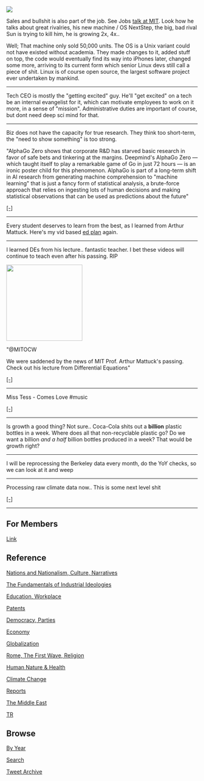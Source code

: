 <img src="https://drive.google.com/uc?export=view&id=1B2wf9R7AMH1d7Vw6e2mucLbIQ5NSjir7"/>

Sales and bullshit is also part of the job. See Jobs [talk at MIT](https://youtu.be/YXUhLbV8Nrg?t=738).
Look how he talks about great rivalries, his new machine / OS NextStep,
the big, bad rival Sun is trying to kill him, he is growing 2x, 4x..

Well; That machine only sold 50,000 units. The OS is a Unix variant
could not have existed without academia. They made changes to it,
added stuff on top, the code would eventually find its way into
iPhones later, changed some more, arriving to its current form which
senior Linux devs still call a piece of shit. Linux is of course open
source, the largest software project ever undertaken by mankind.

---

Tech CEO is mostly the "getting excited" guy. He'll "get excited" on a
tech be an internal evangelist for it, which can motivate employees to
work on it more, in a sense of "mission". Administrative duties are
important of course, but dont need deep sci mind for that.

---

Biz does not have the capacity for true research. They think too
short-term, the "need to show something" is too strong. 

"AlphaGo Zero shows that corporate R&D has starved basic research in
favor of safe bets and tinkering at the margins. Deepmind's AlphaGo
Zero — which taught itself to play a remarkable game of Go in just 72
hours — is an ironic poster child for this phenomenon. AlphaGo is part
of a long-term shift in AI research from generating machine
comprehension to "machine learning" that is just a fancy form of
statistical analysis, a brute-force approach that relies on ingesting
lots of human decisions and making statistical observations that can
be used as predictions about the future"

[[-]](https://boingboing.net/2017/11/24/brute-force-vs-comprehension.html)

---

Every student deserves to learn from the best, as I learned from Arthur
Mattuck. Here's my vid based [ed plan]((2018/09/public-education.md))
again. 

---

I learned DEs from his lecture.. fantastic teacher. I bet these videos
will continue to teach even after his passing. RIP

<img width="200" src="https://pbs.twimg.com/media/FDSOcwPX0AQThZ8?format=jpg&name=small"/>

"@MITOCW

We were saddened by the news of MIT Prof. Arthur Mattuck's
passing. Check out his lecture from Differential Equations"

[[-]](https://twitter.com/MITOCW/status/1455910093485182979)

---

Miss Tess - Comes Love \#music

[[-]](https://youtu.be/1ODysvDUnoo)

---

Is growth a good thing? Not sure.. Coca-Cola shits out a **billion**
plastic bottles in a week. Where does all that non-recyclable plastic
go? Do we want a billion *and a half* billion bottles produced in a
week? That would be growth right?

---

I will be reprocessing the Berkeley data every month, do the YoY
checks, so we can look at it and weep

---

Processing raw climate data now.. This is some next level shit

[[-]](2015/08/temp-increase.md#berkeley)

---

## For Members

[Link](https://thirdwave-members.herokuapp.com)

## Reference

[Nations and Nationalism, Culture, Narratives](/2013/02/nations-and-nationalism.md)

[The Fundamentals of Industrial Ideologies](/2011/04/fundamentals-of-industrial-ideologies.md)

[Education, Workplace](2017/09/education-workplace.md)

[Patents](/2018/09/patents.md)

[Democracy, Parties](/2016/11/democracy.md)

[Economy](/2018/05/economy.md)

[Globalization](/2018/09/globalization.md)

[Rome, The First Wave, Religion](/2017/12/rome.md)

[Human Nature & Health](/2020/07/human-nature.md)

[Climate Change](/2018/12/climate.md)

[Reports](/2019/05/reports.md)

[The Middle East](/2019/07/middleeast.md)

[TR](../tr)

## Browse

[By Year](years.md)

[Search](search.html)

[Tweet Archive](/tweets/README.md)


